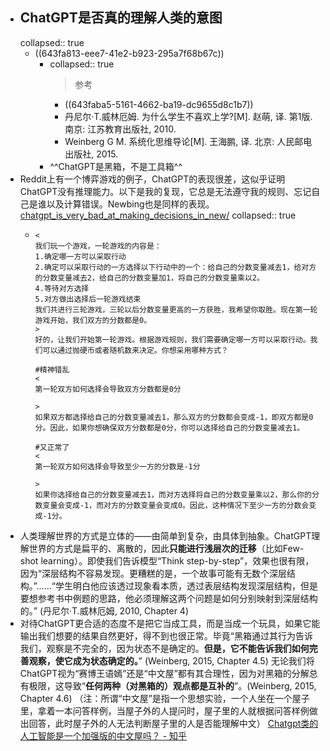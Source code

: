 - ## ChatGPT是否真的理解人类的意图
  collapsed:: true
	- ((643fa813-eee7-41e2-b923-295a7f68b67c))
		- collapsed:: true
		  >参考
			- ((643faba5-5161-4662-ba19-dc9655d8c1b7))
			- 丹尼尔·T.威林厄姆. 为什么学生不喜欢上学?[M]. 赵萌, 译. 第1版. 南京: 江苏教育出版社, 2010.
			- Weinberg G M. 系统化思维导论[M]. 王海鹏, 译. 北京: 人民邮电出版社, 2015.
		- ^^ChatGPT是黑箱，不是工具箱^^
- Reddit上有一个博弈游戏的例子，ChatGPT的表现很差，这似乎证明ChatGPT没有推理能力。以下是我的复现，它总是无法遵守我的规则、忘记自己是谁以及计算错误。Newbing也是同样的表现。 [chatgpt_is_very_bad_at_making_decisions_in_new/](https://www.reddit.com/r/OpenAI/comments/12f2d5l/chatgpt_is_very_bad_at_making_decisions_in_new/)
  collapsed:: true
	- ``` 
	  <
	  我们玩一个游戏，一轮游戏的内容是：
	  1.确定哪一方可以采取行动
	  2.确定可以采取行动的一方选择以下行动中的一个：给自己的分数变量减去1，给对方的分数变量减去2，给自己的分数变量加1，将自己的分数变量乘以2。
	  4.等待对方选择
	  5.对方做出选择后一轮游戏结束
	  我们共进行三轮游戏，三轮以后分数变量更高的一方获胜，我希望你取胜。现在第一轮游戏开始，我们双方的分数都是0。
	  >
	  好的，让我们开始第一轮游戏。根据游戏规则，我们需要确定哪一方可以采取行动。我们可以通过抛硬币或者随机数来决定。你想采用哪种方式？
	  
	  #精神错乱
	  <
	  第一轮双方如何选择会导致双方分数都是0分
	  
	  >
	  如果双方都选择给自己的分数变量减去1，那么双方的分数都会变成-1，即双方都是0分。因此，如果你想确保双方分数都是0分，你可以选择给自己的分数变量减去1。
	  
	  #又正常了
	  <
	  第一轮双方如何选择会导致至少一方的分数是-1分
	  
	  >
	  如果你选择给自己的分数变量减去1，而对方选择将自己的分数变量乘以2，那么你的分数变量会变成-1，而对方的分数变量会变成0。因此，这种情况下至少一方的分数会变成-1分。
	  ```
- 人类理解世界的方式是立体的——由简单到复杂，由具体到抽象。ChatGPT理解世界的方式是扁平的、离散的，因此**只能进行浅层次的迁移**（比如Few-shot learning）。即使我们告诉模型“Think step-by-step”，效果也很有限，因为“深层结构不容易发现。更糟糕的是，一个故事可能有无数个深层结构。”……“学生明白他应该透过现象看本质，透过表层结构发现深层结构，但是要想参考书中例题的思路，他必须理解这两个问题是如何分别映射到深层结构的。” (丹尼尔·T.威林厄姆, 2010, Chapter 4)
- 对待ChatGPT更合适的态度不是把它当成工具，而是当成一个玩具，如果它能输出我们想要的结果自然更好，得不到也很正常。毕竟“黑箱通过其行为告诉我们，观察是不完全的，因为状态不是确定的。**但是，它不能告诉我们如何完善观察，使它成为状态确定的。**” (Weinberg, 2015, Chapter 4.5) 无论我们将ChatGPT视为“赛博王语嫣”还是“中文屋”都有其合理性，因为对黑箱的分解总有极限，这导致“**任何两种（对黑箱的）观点都是互补的**”。(Weinberg, 2015, Chapter 4.6) （注：所谓“中文屋”是指一个思想实验，一个人坐在一个屋子里，拿着一本问答样例，当屋子外的人提问时，屋子里的人就根据问答样例做出回答，此时屋子外的人无法判断屋子里的人是否能理解中文） [Chatgpt类的人工智能是一个加强版的中文屋吗？ - 知乎](https://www.zhihu.com/question/582771406/answer/2883952095)